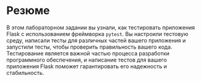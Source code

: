 # Резюме

В этом лабораторном задании вы узнали, как тестировать приложения Flask с использованием фреймворка `pytest`. Вы настроили тестовую среду, написали тесты для различных частей вашего приложения и запустили тесты, чтобы проверить правильность вашего кода. Тестирование является важной частью процесса разработки программного обеспечения, и написание тестов для вашего приложения Flask поможет гарантировать его надежность и стабильность.
